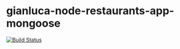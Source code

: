 # gianluca-node-restaurants-app-mongoose

[![Build Status](https://travis-ci.org/thinkful-ei20/gianluca-node-restaurants-app-mongoose.svg?branch=master)](https://travis-ci.org/thinkful-ei20/gianluca-node-restaurants-app-mongoose)
